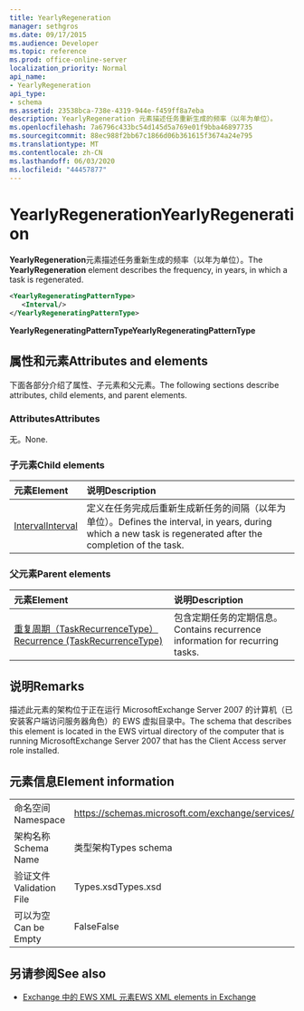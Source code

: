 ```yaml
---
title: YearlyRegeneration
manager: sethgros
ms.date: 09/17/2015
ms.audience: Developer
ms.topic: reference
ms.prod: office-online-server
localization_priority: Normal
api_name:
- YearlyRegeneration
api_type:
- schema
ms.assetid: 23538bca-738e-4319-944e-f459ff8a7eba
description: YearlyRegeneration 元素描述任务重新生成的频率（以年为单位）。
ms.openlocfilehash: 7a6796c433bc54d145d5a769e01f9bba46897735
ms.sourcegitcommit: 88ec988f2bb67c1866d06b361615f3674a24e795
ms.translationtype: MT
ms.contentlocale: zh-CN
ms.lasthandoff: 06/03/2020
ms.locfileid: "44457877"
---
```

# <a name="yearlyregeneration"></a><span data-ttu-id="d83cb-103">YearlyRegeneration</span><span class="sxs-lookup"><span data-stu-id="d83cb-103">YearlyRegeneration</span></span>

<span data-ttu-id="d83cb-104">**YearlyRegeneration**元素描述任务重新生成的频率（以年为单位）。</span><span class="sxs-lookup"><span data-stu-id="d83cb-104">The **YearlyRegeneration** element describes the frequency, in years, in which a task is regenerated.</span></span> 
  
```xml
<YearlyRegeneratingPatternType>
   <Interval/>
</YearlyRegeneratingPatternType>
```

<span data-ttu-id="d83cb-105">**YearlyRegeneratingPatternType**</span><span class="sxs-lookup"><span data-stu-id="d83cb-105">**YearlyRegeneratingPatternType**</span></span>

## <a name="attributes-and-elements"></a><span data-ttu-id="d83cb-106">属性和元素</span><span class="sxs-lookup"><span data-stu-id="d83cb-106">Attributes and elements</span></span>

<span data-ttu-id="d83cb-107">下面各部分介绍了属性、子元素和父元素。</span><span class="sxs-lookup"><span data-stu-id="d83cb-107">The following sections describe attributes, child elements, and parent elements.</span></span>
  
### <a name="attributes"></a><span data-ttu-id="d83cb-108">Attributes</span><span class="sxs-lookup"><span data-stu-id="d83cb-108">Attributes</span></span>

<span data-ttu-id="d83cb-109">无。</span><span class="sxs-lookup"><span data-stu-id="d83cb-109">None.</span></span>
  
### <a name="child-elements"></a><span data-ttu-id="d83cb-110">子元素</span><span class="sxs-lookup"><span data-stu-id="d83cb-110">Child elements</span></span>

|<span data-ttu-id="d83cb-111">**元素**</span><span class="sxs-lookup"><span data-stu-id="d83cb-111">**Element**</span></span>|<span data-ttu-id="d83cb-112">**说明**</span><span class="sxs-lookup"><span data-stu-id="d83cb-112">**Description**</span></span>|
|:-----|:-----|
|[<span data-ttu-id="d83cb-113">Interval</span><span class="sxs-lookup"><span data-stu-id="d83cb-113">Interval</span></span>](interval.md) <br/> |<span data-ttu-id="d83cb-114">定义在任务完成后重新生成新任务的间隔（以年为单位）。</span><span class="sxs-lookup"><span data-stu-id="d83cb-114">Defines the interval, in years, during which a new task is regenerated after the completion of the task.</span></span>  <br/> |
   
### <a name="parent-elements"></a><span data-ttu-id="d83cb-115">父元素</span><span class="sxs-lookup"><span data-stu-id="d83cb-115">Parent elements</span></span>

|<span data-ttu-id="d83cb-116">**元素**</span><span class="sxs-lookup"><span data-stu-id="d83cb-116">**Element**</span></span>|<span data-ttu-id="d83cb-117">**说明**</span><span class="sxs-lookup"><span data-stu-id="d83cb-117">**Description**</span></span>|
|:-----|:-----|
|[<span data-ttu-id="d83cb-118">重复周期（TaskRecurrenceType）</span><span class="sxs-lookup"><span data-stu-id="d83cb-118">Recurrence (TaskRecurrenceType)</span></span>](recurrence-taskrecurrencetype.md) <br/> |<span data-ttu-id="d83cb-119">包含定期任务的定期信息。</span><span class="sxs-lookup"><span data-stu-id="d83cb-119">Contains recurrence information for recurring tasks.</span></span>  <br/> |
   
## <a name="remarks"></a><span data-ttu-id="d83cb-120">说明</span><span class="sxs-lookup"><span data-stu-id="d83cb-120">Remarks</span></span>

<span data-ttu-id="d83cb-121">描述此元素的架构位于正在运行 MicrosoftExchange Server 2007 的计算机（已安装客户端访问服务器角色）的 EWS 虚拟目录中。</span><span class="sxs-lookup"><span data-stu-id="d83cb-121">The schema that describes this element is located in the EWS virtual directory of the computer that is running MicrosoftExchange Server 2007 that has the Client Access server role installed.</span></span> 
  
## <a name="element-information"></a><span data-ttu-id="d83cb-122">元素信息</span><span class="sxs-lookup"><span data-stu-id="d83cb-122">Element information</span></span>

|||
|:-----|:-----|
|<span data-ttu-id="d83cb-123">命名空间</span><span class="sxs-lookup"><span data-stu-id="d83cb-123">Namespace</span></span>  <br/> |https://schemas.microsoft.com/exchange/services/2006/types  <br/> |
|<span data-ttu-id="d83cb-124">架构名称</span><span class="sxs-lookup"><span data-stu-id="d83cb-124">Schema Name</span></span>  <br/> |<span data-ttu-id="d83cb-125">类型架构</span><span class="sxs-lookup"><span data-stu-id="d83cb-125">Types schema</span></span>  <br/> |
|<span data-ttu-id="d83cb-126">验证文件</span><span class="sxs-lookup"><span data-stu-id="d83cb-126">Validation File</span></span>  <br/> |<span data-ttu-id="d83cb-127">Types.xsd</span><span class="sxs-lookup"><span data-stu-id="d83cb-127">Types.xsd</span></span>  <br/> |
|<span data-ttu-id="d83cb-128">可以为空</span><span class="sxs-lookup"><span data-stu-id="d83cb-128">Can be Empty</span></span>  <br/> |<span data-ttu-id="d83cb-129">False</span><span class="sxs-lookup"><span data-stu-id="d83cb-129">False</span></span>  <br/> |
   
## <a name="see-also"></a><span data-ttu-id="d83cb-130">另请参阅</span><span class="sxs-lookup"><span data-stu-id="d83cb-130">See also</span></span>

- [<span data-ttu-id="d83cb-131">Exchange 中的 EWS XML 元素</span><span class="sxs-lookup"><span data-stu-id="d83cb-131">EWS XML elements in Exchange</span></span>](ews-xml-elements-in-exchange.md)

